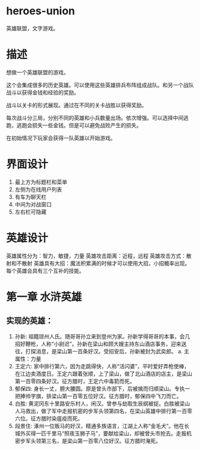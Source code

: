 heroes-union
============

英雄联盟，文字游戏。


描述
====
想做一个英雄联盟的游戏。


这个会集成很多的历史英雄。可以使用这些英雄排兵布阵组成战队。和另一个战队战斗以获得金钱和经验的奖励。

战斗以关卡的形式展现。通过在不同的关卡战胜以获得奖励。 

每次战斗分三局，分别不同的英雄和小兵数量出场。依次增强。可以选择中间逃跑，逃跑会损失一些金钱。但是可以避免战败产生的损失。


在初始情况下玩家会获得一队英雄以开始游戏。


界面设计
========
1. 最上方为标题栏和菜单
2. 左侧为在线用户列表
3. 有车为聊天栏
4. 中间为对战窗口
4. 左右栏可隐藏


英雄设计
=========
英雄属性分为：智力，敏捷，力量
英雄攻击距离：近程，远程
英雄攻击方式：散射和不散射
英雄具有大招：魔法积累满的时候才可以使用大招，小招概率出现。
每个英雄会具有三个互补的技能。

第一章 水浒英雄
================

实现的英雄：
-----------
1. 孙新: 祖籍琼州人氏。随哥哥孙立来到登州为家。孙新学得哥哥的本事，会几招好鞭枪，人称“小尉迟”。孙新在梁山和顾大嫂主持东山酒店事务，迎来送往，打探消息，是梁山第一百条好汉。受招安后，孙新被封为武奕郎。
    a. 主属性：力量
2. 王定六: 家中排行第六，因为走跳得快，人称“活闪婆”，平时爱好弄枪使棒，在江边卖酒度日。王定六跟着张顺，上了梁山，做了北山酒店的店主，是梁山第一百零四条好汉。征方腊时，王定六中毒箭而死。
3. 郁保四: 身长一丈，膀大腰圆。原是曾头市部下，后被擒而归顺梁山。专执一把捧帅字旗，排梁山第一百零五位好汉。征方腊时，郁保四中飞刀而亡。
4. 白胜: 黄泥冈东十里路安乐村人，闲汉。曾参与劫取生辰纲被捉。白胜被梁山人马救出，做了军中走报机密的步军头领第四名，在梁山英雄中排行第一百零六位。征方腊时染瘟疫而死。
5. 段景住: 
涿州一位贩马的好汉，精通多族语言，江湖上人称“金毛犬”。他在长城外买得一匹千里马“照夜玉狮子马”，要献给梁山，却被曾头市抢去。走报机密步军头领第三名，是梁山第一百零八位好汉。征方腊时淹死。
